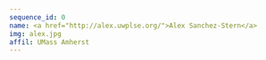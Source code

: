 ```yaml
---
sequence_id: 0
name: <a href="http://alex.uwplse.org/">Alex Sanchez-Stern</a>
img: alex.jpg
affil: UMass Amherst
---
```

